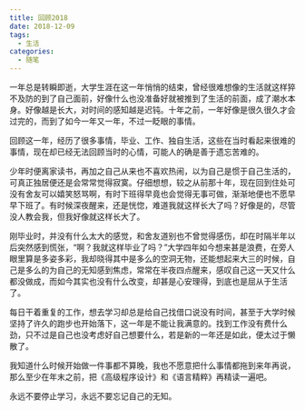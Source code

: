 ```yaml
---
title: 回顾2018
date: 2018-12-09
tags:
  - 生活
categories: 
  - 随笔
---
```


一年总是转瞬即逝，大学生涯在这一年悄悄的结束，曾经很难想像的生活就这样猝不及防的到了自己面前，好像什么也没准备好就被推到了生活的前面，成了潮水本身。好像越是长大，对时间的感知越是迟钝。十年之前，一年好像是很久很久才会过完的，而到了如今一年又一年，不过一眨眼的事情。

<!-- more -->

回顾这一年，经历了很多事情，毕业、工作、独自生活，这些在当时看起来很难的事情，现在却已经无法回顾当时的心情，可能人的确是善于遗忘苦难的。

少年时便离家读书，再加之自己从来也不喜欢热闹，以为自己是惯于自己生活的，可真正独居便还是会常常觉得寂寞。仔细想想，较之从前那十年，现在回到住处可没有舍友可以嬉笑怒骂啊，有时下班得早竟也会觉得无事可做，渐渐地便也不愿早早下班了。有时候深夜醒来，还是恍惚，难道我就这样长大了吗？好像是的，尽管没人教会我，但我好像就这样长大了。

刚毕业时，并没有什么太大的感觉，和舍友道别也不曾觉得感伤，却在时隔半年以后突然感到慌张，“啊？我就这样毕业了吗？”大学四年如今想来甚是浪费，在旁人眼里算是多姿多彩，我却晓得其中是多么的空洞无物，还能想起来大三的时候，自己是多么的为自己的无知感到焦虑，常常在半夜四点醒来，感叹自己这一天又什么都没做成，而如今其实也没有什么改变，却甚是心安理得，到底也是屈从于生活了。

每日干着重复的工作，想去学习却总是给自己找借口说没有时间，甚至于大学时候坚持了许久的跑步也开始落下，这一年是不能让我满意的。找到工作没有费什么劲，只不过是自己也没考虑好自己想要什么，若是新的一年还是如此，便太过于懒散了。

我知道什么时候开始做一件事都不算晚，我也不愿意把什么事情都拖到来年再说，那么至少在年末之前，把《高级程序设计》和《语言精粹》再精读一遍吧。

永远不要停止学习，永远不要忘记自己的无知。

